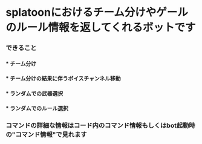# splatoonにおけるチーム分けやゲールのルール情報を返してくれるボットです

### できること
#### * チーム分け
#### * チーム分けの結果に伴うボイスチャンネル移動
#### * ランダムでの武器選択
#### * ランダムでのルール選択


### コマンドの詳細な情報はコード内のコマンド情報もしくはbot起動時の"コマンド情報"で見れます
